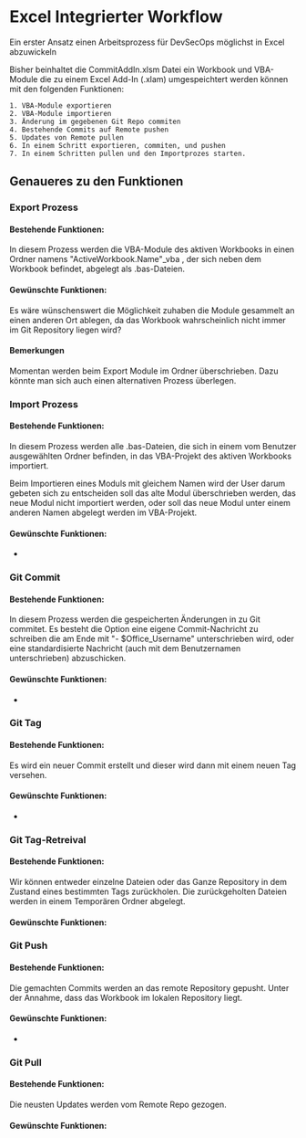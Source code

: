# Excel Integrierter Workflow
Ein erster Ansatz einen Arbeitsprozess für DevSecOps möglichst in Excel abzuwickeln

Bisher beinhaltet die CommitAddIn.xlsm Datei ein Workbook und VBA-Module die zu einem Excel Add-In (.xlam) umgespeichtert werden können mit den folgenden Funktionen:

    1. VBA-Module exportieren
    2. VBA-Module importieren
    3. Änderung im gegebenen Git Repo commiten
    4. Bestehende Commits auf Remote pushen
    5. Updates von Remote pullen
    6. In einem Schritt exportieren, commiten, und pushen
    7. In einem Schritten pullen und den Importprozes starten.



## Genaueres zu den Funktionen

### Export Prozess

#### Bestehende Funktionen:

In diesem Prozess werden die VBA-Module des aktiven Workbooks in einen Ordner namens "ActiveWorkbook.Name"_vba , der sich neben dem Workbook befindet, abgelegt als .bas-Dateien.

#### Gewünschte Funktionen:

Es wäre wünschenswert die Möglichkeit zuhaben die Module gesammelt an einen anderen Ort ablegen, da das Workbook wahrscheinlich nicht immer im Git Repository liegen wird?

#### Bemerkungen

Momentan werden beim Export Module im Ordner überschrieben. Dazu könnte man sich auch einen alternativen Prozess überlegen.

### Import Prozess

#### Bestehende Funktionen:

In diesem Prozess werden alle .bas-Dateien, die sich in einem vom Benutzer ausgewählten Ordner befinden, in das VBA-Projekt des aktiven Workbooks importiert.

Beim Importieren eines Moduls mit gleichem Namen wird der User darum gebeten sich zu entscheiden soll das alte Modul überschrieben werden, das neue Modul nicht importiert werden, oder soll das neue Modul unter einem anderen Namen abgelegt werden im VBA-Projekt.

#### Gewünschte Funktionen:

-

### Git Commit

#### Bestehende Funktionen:

In diesem Prozess werden die gespeicherten Änderungen in zu Git commitet. 
Es besteht die Option eine eigene Commit-Nachricht zu schreiben die am Ende mit "- $Office_Username" unterschrieben wird, oder eine standardisierte Nachricht (auch mit dem Benutzernamen unterschrieben) abzuschicken. 

#### Gewünschte Funktionen:

-

### Git Tag

#### Bestehende Funktionen:

Es wird ein neuer Commit erstellt und dieser wird dann mit einem neuen Tag versehen.

#### Gewünschte Funktionen:

-

### Git Tag-Retreival

#### Bestehende Funktionen:

Wir können entweder einzelne Dateien oder das Ganze Repository in dem Zustand eines bestimmten Tags zurückholen. Die zurückgeholten Dateien werden in einem Temporären Ordner abgelegt.

#### Gewünschte Funktionen:

### Git Push

#### Bestehende Funktionen:

Die gemachten Commits werden an das remote Repository gepusht.
Unter der Annahme, dass das Workbook im lokalen Repository liegt.

#### Gewünschte Funktionen:

-

### Git Pull

#### Bestehende Funktionen:

Die neusten Updates werden vom Remote Repo gezogen.

#### Gewünschte Funktionen:
